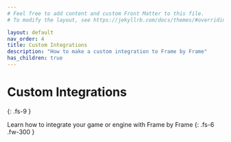 ```yaml
---
# Feel free to add content and custom Front Matter to this file.
# To modify the layout, see https://jekyllrb.com/docs/themes/#overriding-theme-defaults

layout: default
nav_order: 4
title: Custom Integrations
description: "How to make a custom integration to Frame by Frame"
has_children: true
---
```


# Custom Integrations
{: .fs-9 }

Learn how to integrate your game or engine with Frame by Frame
{: .fs-6 .fw-300 }